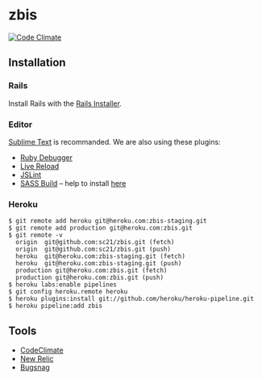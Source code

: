 # zbis

[![Code Climate](https://codeclimate.com/github/sc21/zbis.png)](https://codeclimate.com/github/sc21/zbis)

## Installation

### Rails

Install Rails with the [Rails Installer](http://railsinstaller.org/fr-FR).

### Editor

[Sublime Text](http://www.sublimetext.com/) is recommanded. We are also using these plugins:

- [Ruby Debugger](https://github.com/shuky19/sublime_debugger)
- [Live Reload](https://github.com/dz0ny/LiveReload-sublimetext2)
- [JSLint](https://github.com/darrenderidder/Sublime-JSLint)
- [SASS Build](https://github.com/jaumefontal/SASS-Build-SublimeText2) – help to install [here](http://www.hongkiat.com/blog/sublime-text-compiling-sass/)

### Heroku

    $ git remote add heroku git@heroku.com:zbis-staging.git
    $ git remote add production git@heroku.com:zbis.git
    $ git remote -v
      origin  git@github.com:sc21/zbis.git (fetch)
      origin  git@github.com:sc21/zbis.git (push)
      heroku  git@heroku.com:zbis-staging.git (fetch)
      heroku  git@heroku.com:zbis-staging.git (push)
      production git@heroku.com:zbis.git (fetch)
      production git@heroku.com:zbis.git (push)
    $ heroku labs:enable pipelines
    $ git config heroku.remote heroku
    $ heroku plugins:install git://github.com/heroku/heroku-pipeline.git
    $ heroku pipeline:add zbis

## Tools

- [CodeClimate](https://codeclimate.com)
- [New Relic](https://newrelic.com/)
- [Bugsnag](https://bugsnag.com/)
